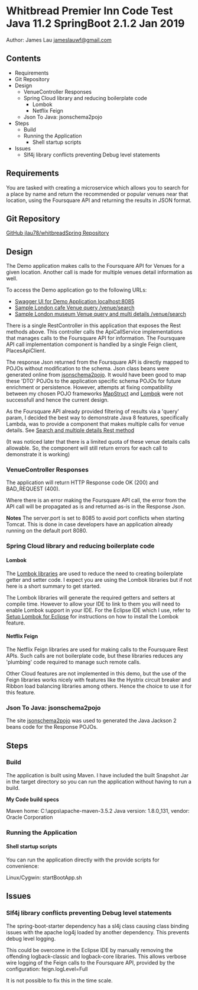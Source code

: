 # Whitbread Premier Inn Code Test Java 11.2 SpringBoot 2.1.2 Jan 2019

Author: James Lau
jameslauwf@gmail.com

## Contents
<!-- MarkdownTOC -->

- Requirements
- Git Repository
- Design
  - VenueController Responses
  - Spring Cloud library and reducing boilerplate code
    - Lombok
    - Netflix Feign
  - Json To Java: jsonschema2pojo
- Steps
  - Build
  - Running the Application
    - Shell startup scripts
- Issues
  - Slf4j library conflicts preventing Debug level statements

<!-- /MarkdownTOC -->


## Requirements 

You are tasked with creating a microservice which allows you to search for a place by name and return the recommended or popular venues near that location, using the Foursquare API and returning the results in JSON format. 


## Git Repository

[GitHub jlau78/whitbreadSpring Repository](https://github.com/jlau78/whitbreadSpring)


## Design

The Demo application makes calls to the Foursquare API for Venues for a given location. Another call is made for multiple venues detail information as well.

To access the Demo application go to the following URLs:

- [Swagger UI for Demo Application localhost:8085](http://localhost:8085/swagger-ui.html)
- [Sample London cafe Venue query /venue/search](http://localhost:8085/venue/search?venue=london&query=cafe)
- [Sample London museum Venue query and multi details /venue/search](http://localhost:8085/venue/searchAndDetail?venue=London&query=museum)


There is a single RestController in this application that exposes the Rest methods above. This controller calls the ApiCallService implementations that manages calls to the Foursquare API for information. The Foursquare API call implementation component is handled by a single Feign client, PlacesApiClient.

The response Json returned from the Foursquare API is directly mapped to POJOs without modification to the schema. Json class beans were generated online from [jsonschema2pojo](http://www.jsonschema2pojo.org/). It would have been good to map these 'DTO' POJOs to the application specific schema POJOs for future enrichment or persistence. However, attempts at fixing compatibility between my chosen POJO frameworks [MapStruct](http://mapstruct.org) and [Lombok](https://projectlombok.org) were not successfull and hence the current design.

As the Foursquare API already provided filtering of results via a 'query' param, I decided the best way to demonstrate Java 8 features, specifically Lambda, was to provide a component that makes multiple calls for venue details. See [Search and multiple details Rest method](http://localhost:8085/venue/searchAndDetail?venue=London&query=museum)

(It was noticed later that there is a limited quota of these venue details calls allowable. So, the component will still return errors for each call to demonstrate it is working)

### VenueController Responses

The application will return HTTP Response code OK (200) and BAD_REQUEST (400). 

Where there is an error making the Foursquare API call, the error from the API call will be propagated as is and returned as-is in the Response Json.

**Notes**
The server.port is set to 8085 to avoid port conflicts when starting Tomcat. This is done in case developers have an application already running on the default port 8080.

### Spring Cloud library and reducing boilerplate code

#### Lombok

The [Lombok libraries](https://projectlombok.org/) are used to reduce the need to creating boilerplate getter and setter code. I expect you are using the Lombok libraries but if not here is a short summary to get started.

The Lombok libraries will generate the required getters and setters at compile time. However to allow your IDE to link to them you will need to enable Lombok support in your IDE. For the Eclipse IDE which I use, refer to [Setup Lombok for Eclipse](https://projectlombok.org/setup/eclipse) for instructions on how to install the Lombok feature.

#### Netflix Feign

The Netflix Feign libraries are used for making calls to the Foursquare Rest APIs. Such calls are not boilerplate code, but these libraries reduces any 'plumbing' code required to manage such remote calls. 

Other Cloud features are not implemented in this demo, but the use of the Feign libraries works nicely with features like the Hystrix circuit breaker and Ribbon load balancing libraries among others. Hence the choice to use it for this feature.

### Json To Java: jsonschema2pojo 

The site [jsonschema2pojo](http://www.jsonschema2pojo.org/) was used to generated the Java Jackson 2 beans code for the Response POJOs.

## Steps

### Build

The application is built using Maven. I have included the built Snapshot Jar in the target directory so you can run the application without having to run a build. 

**My Code build specs**

Maven home: C:\apps\apache-maven-3.5.2
Java version: 1.8.0_131, vendor: Oracle Corporation


### Running the Application

#### Shell startup scripts

You can run the application directly with the provide scripts for convenience:

Linux/Cygwin:   startBootApp.sh

## Issues

### Slf4j library conflicts preventing Debug level statements

The spring-boot-starter dependency has a sl4j class causing class binding issues with the apache log4j loaded by another dependency. This prevents debug level logging.

This could be overcome in the Eclipse IDE by manually removing the offending logback-classic and logback-core libraries. This allows verbose wire logging of the Feign calls to the Foursquare API, provided by the configuration: feign.logLevel=Full

It is not possible to fix this in the time scale.

